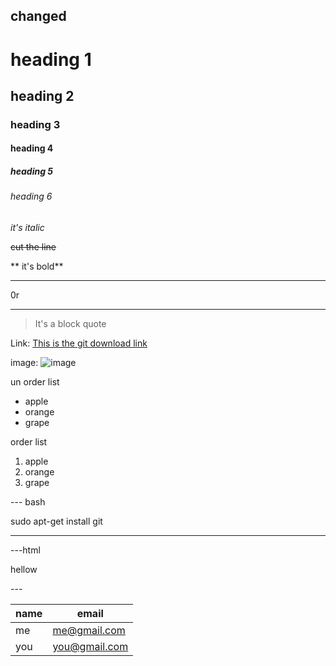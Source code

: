 <!-- heading -->
## changed
# heading 1
## heading 2
### heading 3
#### heading 4
##### heading 5
###### heading 6

<!-- italic -->
*it's italic*

<!-- cut line-->
~~cut the line~~

<!--strong/bold -->
** it's bold**

<!-- horizontal line specify -->

---
0r
___ 

<!-- blockquote-->
> It's a block quote

<!-- link/url-->
Link: 
[ This is the git download link](https://git-scm.com/download/win)

<!-- images -->
image:
![image](https://markdown-here.com/img/icon256.png)

<!-- ul( un order list) -->
un order list

* apple
* orange
* grape



<!-- ol(order list) -->
order list

1. apple
1. orange
1. grape


<!-- code -->

--- bash

sudo apt-get install git 

---

---html
<p> hellow </p>
---

<!-- table-->

|name | email       |
|-----|-------------|
|me   |me@gmail.com |
|you  |you@gmail.com|










